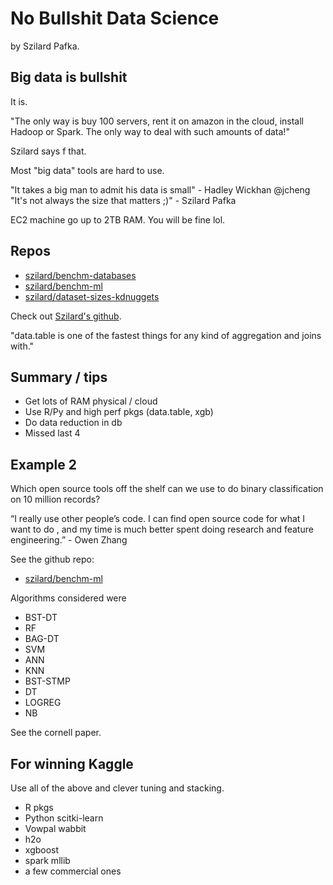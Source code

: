 # No Bullshit Data Science

by Szilard Pafka.

## Big data is bullshit

It is.

"The only way is buy 100 servers, rent it on amazon in the cloud,
install Hadoop or Spark. The only way to deal with such amounts of 
data!"

Szilard says f that. 

Most "big data" tools are hard to use.

"It takes a big man to admit his data is small" - Hadley Wickhan @jcheng
"It's not always the size that matters ;)" - Szilard Pafka

EC2 machine go up to 2TB RAM. You will be fine lol.

## Repos

* [szilard/benchm-databases](https://github.com/szilard/benchm-databases)
* [szilard/benchm-ml](https://github.com/szilard/benchm-ml)
* [szilard/dataset-sizes-kdnuggets](https://github.com/szilard/dataset-sizes-kdnuggets)

Check out [Szilard's github](https://github.com/szilard).

"data.table is one of the fastest things for any kind of aggregation and joins with."

## Summary / tips

* Get lots of RAM physical / cloud
* Use R/Py and high perf pkgs (data.table, xgb)
* Do data reduction in db
* Missed last 4

## Example 2

Which open source tools off the shelf can we use to do binary classification
on 10 million records?

“I really use other people’s code. I can find open source code for what I want to do , and my time is much better spent doing research and feature engineering.” - Owen Zhang

See the github repo:

* [szilard/benchm-ml](https://github.com/szilard/benchm-ml)

Algorithms considered were

* BST-DT
* RF
* BAG-DT
* SVM
* ANN
* KNN
* BST-STMP
* DT
* LOGREG
* NB

See the cornell paper.

## For winning Kaggle

Use all of the above and clever tuning and stacking.

* R pkgs
* Python scitki-learn
* Vowpal wabbit
* h2o
* xgboost
* spark mllib
* a few commercial ones
